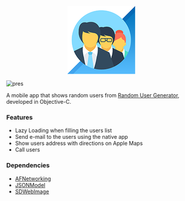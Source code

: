 <p align="center"><img src=Readme/icon.png></p>

![pres](Readme/pres.png)

A mobile app that shows random users from [Random User Generator](http://randomuser.me/),  developed in Objective-C.



### Features

- Lazy Loading when filling  the users list
- Send e-mail to the users using the native app
- Show users address with directions on Apple Maps
- Call users

### Dependencies

- [AFNetworking](https://github.com/AFNetworking/AFNetworking)
- [JSONModel](https://github.com/jsonmodel/jsonmode)
- [SDWebImage](https://github.com/rs/SDWebImage)

